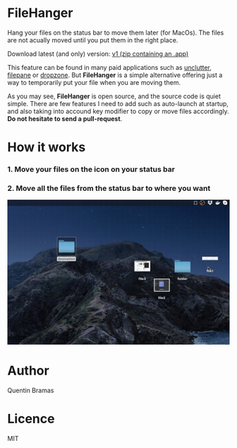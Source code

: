# FileHanger
Hang your files on the status bar to move them later (for MacOs). The files are not acually moved until you put them in the right place.

Download latest (and only) version: [v1 (zip containing an .app)](https://github.com/Bramas/FileHanger/releases/download/v1.0/FileHanger.zip)

This feature can be found in many paid applications such as [unclutter](https://unclutterapp.com),  [filepane](https://mymixapps.com/filepane) or [dropzone](https://aptonic.com). But **FileHanger** is a simple alternative offering just a way to temporarily put your file when you are moving them.

As you may see, **FileHanger** is open source, and the source code is quiet simple. There are few features I need to add such as auto-launch at startup, and also taking into accound key modifier to copy or move files accordingly. **Do not hesitate to send a pull-request**.

# How it works
### 1. Move your files on the icon on your status bar


### 2. Move all the files from the status bar to where you want


![](./screenRecord.gif)

# Author
Quentin Bramas

# Licence
MIT
